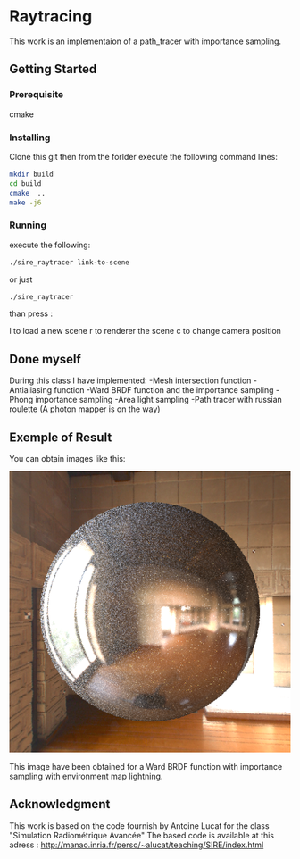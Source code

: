 # Raytracing

This work is an implementaion of a path_tracer with importance sampling.

## Getting Started

### Prerequisite

cmake

### Installing

Clone this git
then from the forlder execute the following command lines:

```bash
mkdir build
cd build
cmake  ..
make -j6
```



### Running

execute the following:

```bash
./sire_raytracer link-to-scene
```

or just

```bash
./sire_raytracer
```

than press :

l to load a new scene
r to renderer the scene
c to change camera position

## Done myself

During this class I have implemented:
	-Mesh intersection function
	-Antialiasing function
	-Ward BRDF function and the importance sampling
	-Phong importance sampling
	-Area light sampling
	-Path tracer with russian roulette
	(A photon mapper is on the way)

## Exemple of Result

You can obtain images like this:

![Init_state](https://github.com/AlexTintin/RayTracing/blob/master/data/sphereWardEnvMap.png)

This image have been obtained for a Ward BRDF function with importance sampling with environment map lightning.

## Acknowledgment

This work is based on the code fournish by Antoine Lucat for the class "Simulation Radiométrique Avancée"
The based code is available at this adress :
http://manao.inria.fr/perso/~alucat/teaching/SIRE/index.html

